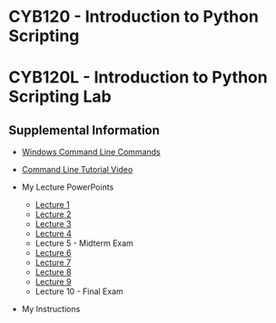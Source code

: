 # CYB120 - Introduction to Python Scripting
# CYB120L - Introduction to Python Scripting Lab
## Supplemental Information

- [Windows Command Line Commands](https://learn.microsoft.com/en-us/windows-server/administration/windows-commands/windows-commands)
- [Command Line Tutorial Video](https://youtu.be/MBBWVgE0ewk?si=yjzuWWfD2JIrH1vU)

- My Lecture PowerPoints
    - [Lecture 1]()
    - [Lecture 2]()
    - [Lecture 3]()
    - [Lecture 4]()
    - Lecture 5 - Midterm Exam
    - [Lecture 6]()
    - [Lecture 7]()
    - [Lecture 8]()
    - [Lecture 9]()
    - Lecture 10 - Final Exam
- My Instructions
    

